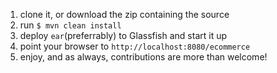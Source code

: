 1. clone it, or download the zip containing the source
2. run `$ mvn clean install`
3. deploy `ear`(preferrably) to Glassfish and start it up
4. point your browser to `http://localhost:8080/ecommerce`
5. enjoy, and as always, contributions are more than welcome!
